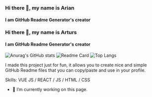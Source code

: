 ### Hi there 👋, my name is Arian
#### I am GitHub Readme Generator's creator

### Hi there 👋, my name is Arturs
#### I am GitHub Readme Generator's creator

<picture>
  <source srcset="https://github-readme-stats.vercel.app/api?username=anuraghazra&show_icons=true&theme=dark" media="(prefers-color-scheme: dark)" />
  <source srcset="https://github-readme-stats.vercel.app/api?username=anuraghazra&show_icons=true" media="(prefers-color-scheme: light), (prefers-color-scheme: no-preference)" />
  <img src="https://github-readme-stats.vercel.app/api?username=anuraghazra&show_icons=true" alt="Anurag's GitHub stats" />
</picture>

<picture>
  <source srcset="https://github-readme-stats.vercel.app/api/pin/?username=MrKittyOfc&repo=github-readme-stats&theme=dark" media="(prefers-color-scheme: dark)" />
  <source srcset="https://github-readme-stats.vercel.app/api/pin/?username=MrKittyOfc&repo=github-Visual" media="(prefers-color-scheme: light), (prefers-color-scheme: no-preference)" />
  <img src="https://github-readme-stats.vercel.app/api/pin/?username=anuraghazra&repo=github-readme-stats" alt="Readme Card" />
</picture>



<picture>
  <source srcset="https://github-readme-stats.vercel.app/api/top-langs/?username=anuraghazra&hide_progress=true&theme=dark" media="(prefers-color-scheme: dark)" />
  <source srcset="https://github-readme-stats.vercel.app/api/top-langs/?username=anuraghazra&hide_progress=true" media="(prefers-color-scheme: light), (prefers-color-scheme: no-preference)" />
  <img src="https://github-readme-stats.vercel.app/api/top-langs/?username=anuraghazra&hide_progress=true" alt="Top Langs" />
</picture>

I made this project just for fun, it allows you to create nice and simple GitHub Readme files that you can copy/paste and use in your profile.

Skills: VUE JS / REACT / JS / HTML / CSS

- 🔭 I’m currently working on this page. 
